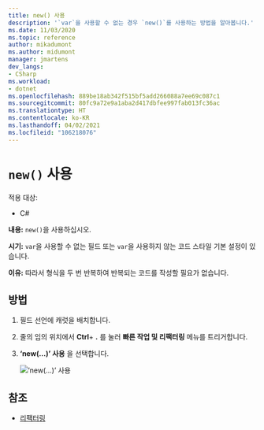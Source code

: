 ```yaml
---
title: new() 사용
description: '`var`을 사용할 수 없는 경우 `new()`를 사용하는 방법을 알아봅니다.'
ms.date: 11/03/2020
ms.topic: reference
author: mikadumont
ms.author: midumont
manager: jmartens
dev_langs:
- CSharp
ms.workload:
- dotnet
ms.openlocfilehash: 889be18ab342f515bf5add266088a7ee69c087c1
ms.sourcegitcommit: 80fc9a72e9a1aba2d417dbfee997fab013fc36ac
ms.translationtype: HT
ms.contentlocale: ko-KR
ms.lasthandoff: 04/02/2021
ms.locfileid: "106218076"
---
```

# <a name="use-new"></a>`new()` 사용

적용 대상:

- C#

**내용:** `new()`을 사용하십시오.

**시기:** `var`을 사용할 수 없는 필드 또는 `var`을 사용하지 않는 코드 스타일 기본 설정이 있습니다.

**이유:** 따라서 형식을 두 번 반복하여 반복되는 코드를 작성할 필요가 없습니다.

## <a name="how-to"></a>방법

1. 필드 선언에 캐럿을 배치합니다.

2. 줄의 임의 위치에서 **Ctrl**+ **.** 를 눌러 **빠른 작업 및 리팩터링** 메뉴를 트리거합니다.

3. **‘new(...)’ 사용** 을 선택합니다.

    ![‘new(...)’ 사용](media/use-new.png)

## <a name="see-also"></a>참조

- [리팩터링](../refactoring-in-visual-studio.md)
